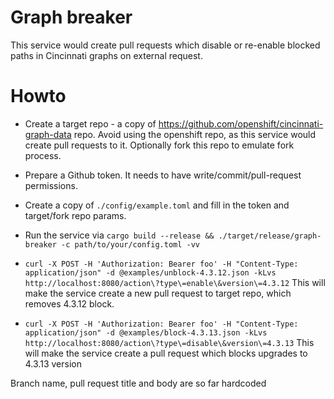 Graph breaker
====

This service would create pull requests which disable or re-enable blocked paths in Cincinnati graphs 
on external request.

# Howto

* Create a target repo - a copy of https://github.com/openshift/cincinnati-graph-data repo. Avoid using 
the openshift repo, as this service would create pull requests to it. Optionally fork this repo to emulate 
fork process.

* Prepare a Github token. It needs to have write/commit/pull-request permissions.

* Create a copy of `./config/example.toml` and fill in the token and target/fork repo params.

* Run the service via `cargo build --release && ./target/release/graph-breaker -c path/to/your/config.toml -vv`

* `curl -X POST -H 'Authorization: Bearer foo' -H "Content-Type: application/json" -d @examples/unblock-4.3.12.json -kLvs http://localhost:8080/action\?type\=enable\&version\=4.3.12`
  This will make the service create a new pull request to target repo, which removes 4.3.12 block.

* `curl -X POST -H 'Authorization: Bearer foo' -H "Content-Type: application/json" -d @examples/block-4.3.13.json -kLvs http://localhost:8080/action\?type\=disable\&version\=4.3.13`
  This will make the service create a pull request which blocks upgrades to 4.3.13 version

Branch name, pull request title and body are so far hardcoded
